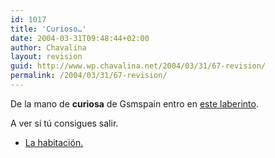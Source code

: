 ```yaml
---
id: 1017
title: 'Curioso…'
date: 2004-03-31T09:48:44+02:00
author: Chavalina
layout: revision
guid: http://www.wp.chavalina.net/2004/03/31/67-revision/
permalink: /2004/03/31/67-revision/
---
```

De la mano de **curiosa** de Gsmspain entro en <a href="http://galeon.com/shael/habitacion/crisroom.swf" target="_blank">este laberinto</a>.

A ver si tú consigues salir.

  * <a href="http://galeon.com/shael/habitacion/crisroom.swf" target="_blank">La habitación.</a>